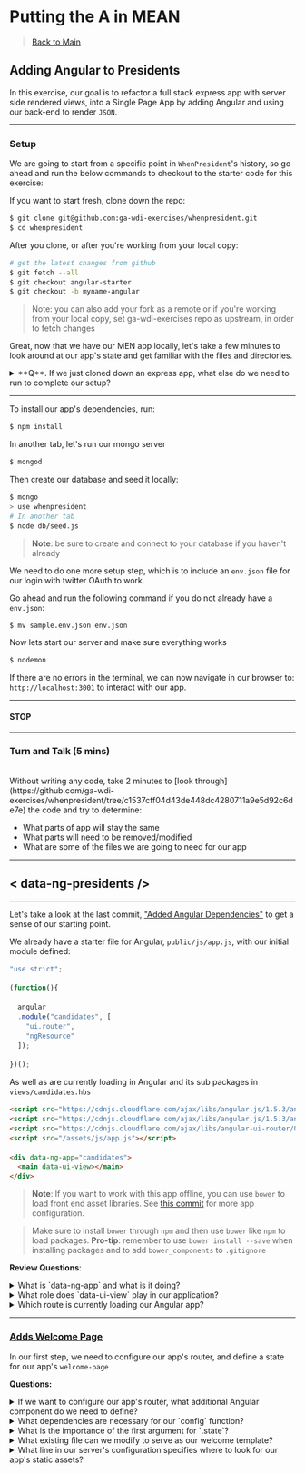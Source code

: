 # Putting the A in MEAN

> [Back to Main](readme.md)

## Adding Angular to Presidents

In this exercise, our goal is to refactor a full stack express app with server side rendered views, into a Single Page App by adding Angular and using our back-end to render `JSON`.

---

### Setup

We are going to start from a specific point in `WhenPresident`'s history, so go ahead and run the below commands to checkout to the starter code for this exercise:

If you want to start fresh, clone down the repo:
```bash
$ git clone git@github.com:ga-wdi-exercises/whenpresident.git
$ cd whenpresident
```
After you clone, or after you're working from your local copy:

```bash
# get the latest changes from github
$ git fetch --all
$ git checkout angular-starter
$ git checkout -b myname-angular
```
> Note: you can also add your fork as a remote or if you're working from your local copy, set ga-wdi-exercises repo as upstream, in order to fetch changes

Great, now that we have our MEN app locally, let's take a few minutes to look around at our app's state and get familiar with the files and directories.

<details>
<summary>
**Q**. If we just cloned down an express app, what else do we need to run to complete our setup?
</summary>
<br>
```
We need to install our dependencies, and configure our database locally
 ```
</details>

---

To install our app's dependencies, run:

```bash
$ npm install
```

In another tab, let's run our mongo server
```bash
$ mongod
```

Then create our database and seed it locally:

```bash
$ mongo
> use whenpresident
# In another tab
$ node db/seed.js
```

> **Note**: be sure to create and connect to your database if you haven't already

We need to do one more setup step, which is to include an `env.json` file for our login with twitter OAuth to work.

Go ahead and run the following command if you do not already have a `env.json`:

```bash
$ mv sample.env.json env.json
```

Now lets start our server and make sure everything works

```bash
$ nodemon
```

If there are no errors in the terminal, we can now navigate in our browser to: `http://localhost:3001` to interact with our app.

---

#### STOP

---

<!-- NHO: TODO: evaluate the turn in talk or dive into walkthrough of starter  -->
### Turn and Talk (5 mins)
<br>
Without writing any code, take 2 minutes to [look through](https://github.com/ga-wdi-exercises/whenpresident/tree/c1537cff04d43de448dc4280711a9e5d92c6de7e) the code and try to determine:

- What parts of app will stay the same
- What parts will need to be removed/modified
- What are some of the files we are going to need for our app

---

## **< data-ng-presidents />**

---

Let's take a look at the last commit, ["Added Angular Dependencies"](https://github.com/ga-wdi-exercises/whenpresident/commit/c1537cff04d43de448dc4280711a9e5d92c6de7e) to get a sense of our starting point.

We already have a starter file for Angular, `public/js/app.js`, with our initial module defined:

```js
"use strict";

(function(){

  angular
  .module("candidates", [
    "ui.router",
    "ngResource"
  ]);

})();
```

As well as are currently loading in Angular and its sub packages in `views/candidates.hbs`

```html
<script src="https://cdnjs.cloudflare.com/ajax/libs/angular.js/1.5.3/angular.min.js"></script>
<script src="https://cdnjs.cloudflare.com/ajax/libs/angular.js/1.5.3/angular-resource.min.js"></script>
<script src="https://cdnjs.cloudflare.com/ajax/libs/angular-ui-router/0.2.18/angular-ui-router.min.js"></script>
<script src="/assets/js/app.js"></script>

<div data-ng-app="candidates">
  <main data-ui-view></main>
</div>
```

> **Note**: If you want to work with this app offline, you can use `bower` to load front end asset libraries. See [this commit](https://github.com/ga-wdi-exercises/whenpresident/commit/656343c9db904aca407d9e7aa5caf7945277ea53) for more app configuration.

> Make sure to install `bower` through `npm` and then use `bower` like `npm` to load packages. **Pro-tip**: remember to use `bower install --save` when installing packages and to add `bower_components` to `.gitignore`

**Review Questions**:

<!-- Q: ng-app  -->
<details>
<summary>
 What is `data-ng-app` and what is it doing?</summary>
<br>
```
data-ng-app is a directive that initializes our angular-app
 ```
<br>
<br>
</details>

<!-- Q: ui-view  -->
<details>
<summary>
 What role does `data-ui-view` play in our application?
</summary>
<br>
```
data-ui-view is the placeholder for where all of our angular rendered html templates will go
 ```
 <br>
 <br>
</details>

<!-- Q: root route  -->
<details>
<summary>
 Which route is currently loading our Angular app?
</summary>
<br>
```
Our root route, "/"
 ```
<br>
<br>
</details>

---

### [Adds Welcome Page](https://github.com/ga-wdi-exercises/whenpresident/commit/d56558786fecd844747fcba1f19f501f71ce73d5)

In our first step, we need to configure our app's router, and define a state for our app's `welcome-page`

**Questions:**
<!-- Q: What other component do we need to define   -->
<details>
<summary>
 If we want to configure our app's router, what additional Angular component do we need to define?
</summary>
<br>
```
.config
```
<br>
<br>
</details>

<!-- Q: What dependencies are necessary for our config function   -->
<details>
<summary>
 What dependencies are necessary for our `config` function?
</summary>
<br>
```
$stateProvider and a Router function
```
<br>
<br>
</details>

<!-- Q: What is the importance of the first argument for .state? -->
<details>
<summary>
 What is the importance of the first argument for `.state`?
</summary>
<br>
```
The first argument is the name for our state, in this case "welcome"
```
<br>
<br>
</details>

<!-- Q: View template  -->
<details>
<summary>
 What existing file can we modify to serve as our welcome template?
</summary>
<br>
```
views/app-welcome.hbs --> public/html/candidates-welcome.html
```
<br>
<br>
</details>

<!-- Q: Public Assets  -->
<details>
<summary>
 What line in our server's configuration specifies where to look for our app's static assets?
</summary>
<br>
```
app.use("/assets", express.static("public"));

```
<br>
<br>
</details>

<br>
![Welcome-Page-Diff](./images/added-welcome-page.png)

---

### (You-Do) [Adds Index Route](https://github.com/ga-wdi-exercises/whenpresident/commit/bfc9247278d8007cf8f1704dc93a3517eaa6d8f0)

**Steps**:
- Define a new state for "index"
- Modify an existing file to be the template rendered at that state
- Add a link to your "index" state in your welcome page

<!-- Index Route Commit Diff  -->
<details>
<summary>
**Hint**: If you are having a tough time getting started, take a peek at the commit diff
</summary>
<br>
![Adds Index Route Commit Diff](./images/adds-index-route1.png)
<br>
<br>
</details>

<br>
**Bonus**:
- Create and define a controller for your index state
- Try populating your view with some hard coded data, don't worry about connecting to our DB just yet

---

## Break (10 mins)

---

### [Makes API Routes for Candidates](https://github.com/ga-wdi-exercises/whenpresident/commit/677b59be5287a70354fd4872e13fd069ed973fe8)

Alright, let's review a little bit about what we want to accomplish when building out the Angular side of our application.  

So far, we still are using express to serve at least one server-side rendered view, that loads and initializes our Angular app. From there, Angular takes over the view templating and routing throughout our SPA. Also, eventually we want our front-end to be able to sync with our back-end in order to persist data throughout our app.

> How can we do this?

<!-- BE comparison to Rails  -->
<details>
<summary>
**Q**: How did we do this in Rails?
</summary>
<br>
```
By building out our own API, then making ajax requests from the front-end to our API endpoints in order to keep the data in sync.
```
<br>
<br>
</details>

<br>
We need to do exactly this kind of thing with our MEAN app: we need to setup our back-end to have routes that serve JSON.

**Questions**:

<!-- Q: api namespace  -->
<details>
<summary>
Why might it be a good idea to namespace our back-end routes under `api`?
</summary>
<br>
```
To avoid confusion between routes meant to serve html, and routes whose purpose it is to render our app's data as JSON
```
<br>
<br>
</details>

<!-- Q: Delete response  -->
<details>
<summary>
What is the significance of the response for our `delete` request?
</summary>
<br>
```
To provide a clue to the client that the request went through, and the delete was processed
```
<br>
<br>
</details>

<!-- Q: Update response  -->
<details>
<summary>
What is returned from our `put` request?
</summary>
<br>
```
A JSON object with our updated candidate's info!
```
<br>
<br>
</details>

<br>
In `index.js`: Candidates `Index` and `Show` Routes:
![Index-and-Show-Api-Routes](./images/make-api-routes1.png)

> **Note**: no need to worry about the route for "/logout" (lines 64-69 above)

In `index.js`: Candidates `Delete` and `Update` Routes:
![Delete-and-Update-Api-Routes](./images/make-api-routes2.png)

---

### (You-Do) [Adds Candidate Factory and Connect Index Controller to DB](https://github.com/ga-wdi-exercises/whenpresident/commit/9f36a80f55e8fe613d39bbda85849e975f32d5a9)

Great now that we have our back-end all setup to support requests from the front-end that will return JSON, let's add our Angular component that will allow us to fetch all that data.

<!-- Q: Angular Factory  -->
<details>
<summary>
**Q**. What Angular component do we need to setup in order to get data from our API?
</summary>
<br>
<center>
```
A factory for candidates
```
</center>

</details>

<br>
Go ahead and follow the outlined steps to add our app's Index functionality for candidates:

**Steps**:

- Create and define a new "Candidate" factory
- Pass your factory as an argument to the index controller and use it to fetch all candidates
- Replace any references to hard-coded data with data from your DB, and display relevant information about each Candidate in the view

<!-- Candidate Factory and Index Controller Commit Diff  -->
<details>
<summary>
**Hint**: If you are having a tough time getting started, take a peek at the commit diff
</summary>
<br>
<!-- Factory and Controller -->
`public/js/app.js`
![Adds-Candidate-Factory-and-Index-Controller](./images/candidates-factory-and-index-controller1.png)
<!-- Candidates Index View -->
`public/html/candidates-index.html`
![Adds-Candidate-Factory-and-Index-Controller](./images/make-candidates-factory-and-index-controller2.png)
<br>
<br>
</details>

---

### [Adds HTML5 Mode](https://github.com/ga-wdi-exercises/whenpresident/commit/915bcc840a4b8e8956ade78c6833f130cb460c78)

Next up, we need to configure our app to be a true HTML5 SPA. Part of this process involves cleaning up our url and getting rid of those pesky `#` signs.

**Questions**:

<!-- Q. Root Route  -->
<details>
<summary>
 What does changing the root route definition to `("/*")` do and why is it important for our app?
</summary>
<br>
```
We add the wildcard to our route, the `*`, so that all combinations of routes hit via the url manually will trigger our Angular SPA and allow us to use Angular's `html5Mode` to take over routing
```
<br>
<br>
</details>

<!-- Q. Base Href  -->
<details>
<summary>
 What is the purpose of adding `base href`?
</summary>
<br>
```
Adding the `base href` tag tells our app the base location from which links on a page should be made
```
<br>
<br>
</details>

<br>  
In `index.js`: change our app's root route
![Change Root Url ](./images/adds-html5-mode1.png)

In `public/js/app.js`: turn on HTML5 mode
![Change Root Url ](./images/adds-html5-mode2.png)

In `views/layout-main.hbs`: add our app's base ref
![Change Root Url ](./images/adds-html5-mode3.png)

> For further reading: checkout [this link](https://github.com/ga-wdi-lessons/angular-routing#locationprovider) to the `$locationProvider` section in the `uiRouter` class

---

### [Adds Redirect to Root Route](https://github.com/ga-wdi-exercises/whenpresident/commit/a8111764bbb0641bd2f26b33932f85256a731c63)

Continuing with the work with our app's routes, we need a way to redirect any request not defined in our app's states to a default state

**Questions**:

<!-- Q. $urlRouterProvider.otherwise -->
<details>
<summary>
 What is the importance of the argument to `$urlRouterProvider.otherwise`?
</summary>
<br>
```
The url to redirect to if any request does not match our app's defined states
```
<br>
<br>
</details>

<!-- Q. $urlRouterProvider.otherwise -->
<details>
<summary>
  If you had to guess, when is `$urlRouterProvider` activated?
</summary>
<br>
```
$urlRouterProvider is activated any time a state transition is made
```
<br>
<br>
</details>

<br>

![adds-redirect-to-root-route](./images/adds-redirect-to-root-route.png)

---

### (You-Do) [Adds Show Route](https://github.com/ga-wdi-exercises/whenpresident/commit/48cf115b7847c8d1601aeff2a23cc5cd0ad7fb5a)

Now that our app is behaving more like a SPA, let's add support for the Show Route by defining another state.

**Steps**:

- Create a new state definition for `show`
-  Delete `views/candidates-show.hbs` and create a template to be rendered when we are at our `show` state
- Define a new controller for `show`, make the appropriate query and display the correct data in the view

**Bonus**:

- In your server-side root route definition, query through all the documents for candidates to define a `isCurrentUser` property that should only be true for the signed in user
- Use the `isCurrentUser` field to hide / show appropriate content if the current user is the candidate
  - Create the UI component to add a position to a candidate

In `index.js`: We set the value for `isCurrentUser` for all candidates
![Adds Show Route 1](./images/adds-show-route1.png)
> **Note**: `.lean()` is a method that takes a mongoose object and returns a json object. `.exec()` is necessary to run whenever you use `.lean`

In `public/html/candidates-show.html`: We need to add a `show` view to display information about a candidate
![Adds Show Route 2](./images/adds-show-route2.png)

> **Note**: Don't worry about the logic in the view with`isCurrentUser`, or supporting the ability to add positions just yet

In `public/js/app.js`: We need to define a new state, controller, template, and support the query for show
![Adds Show Route 3](./images/adds-show-route3.png)

Finally, we can delete our `views/candidates-show.hbs` file since Angular will be handling our show view from here on out.
![Adds Show Route 4](./images/adds-show-route4.png)

---

### [Adds Candidate Update](https://github.com/ga-wdi-exercises/whenpresident/commit/c9961f23086850fcd45beb85cd375f7c714d8f35)

Moving onto the U in CRUD, let's build out our app's update functionality.

<!-- NHO: demo the importance of body parser via postman  -->

**Questions**:

<!-- Q: body-parser  -->
<details>
<summary>
 What role does `body-parser` play in our application?
</summary>
<br>
```
Body-Parser is necessary middleware that allows us to access the body of post requests from ajax requests and html form submissions. In our app, we use to parse the request's body as JSON.
 ```
 <br>
 <br>
</details>

<!-- Q: two-way data-binding  -->
<details>
<summary>
 What is two-way data-binding in Angular?
</summary>
<br>
```
Two-way data-binding in Angular apps is the automatic synchronization of data between the model and view components via viewmodels.
 ```
 <br>
 <br>
</details>

<!-- Q: alternate syntax for Update -->
<details>
<summary>
 What is an alternate syntax to make an `update` call in Angular ?
</summary>
<br>
We can call an instance method as well:
```
  vm.update = function (){
    vm.candidate.$update().then(function(candidate){
        vm.candiidate = candidate
      })
  }
 ```
 <br>
 <br>
</details>

<br>

![Adds Update Commit Diff](./images/adds-update.png)

<!-- Demo body parser via update with Postman  -->
---

### (You-Do) [Adds Candidate Delete](https://github.com/ga-wdi-exercises/whenpresident/commit/331e2649984ef7879796fb766b9322c0a700e8e9)

As we put some of the finishing touches on our app, let's add the functionality so a candidate can "concede".

**Steps**:

- Modify the "concede" button in `candiates-show.html` to run an `update` method on click
- Define an `update` method in your `candShowCtrl` in `app.js`
- Add `$window` as a dependency to your `candShowCtrl` and make sure to pass it into your function
- Replace `$window.location` with the root route to trigger a page reload

<!-- Delete Commit Diff -->
<details>
<summary>
 **Hint**: If you're having trouble getting started, take a peek at the commit diff
</summary>
<br>
![Adds Candidate Delete](./images/adds-candidate-delete.png)
 <br>
 <br>
</details>

<br>

Great, now we have completed full CRUD for `candidates` in our MEAN app.

**If we have time**, we have a few more steps to build out the rest of our app's desired features:

---

## **(Bonus)** CRD for Positions
<br>
**[Can Add a New Position](https://github.com/ga-wdi-exercises/whenpresident/commit/d3374a15b00e4a71ad7104c2b2f12178a01895d0)**

**[Can Delete Positions](https://github.com/ga-wdi-exercises/whenpresident/commit/c989c50eab587766456eae349acf3e71a6e6ed49)**

---

## **(Double Bonus)** Add User Endorsements
<br>
**[Adds Endorsement Schema](https://github.com/ga-wdi-exercises/whenpresident/commit/607b73e592d7b7523cd966950bc4def4d752a009)**

**[Adds Endorsements](https://github.com/ga-wdi-exercises/whenpresident/commit/69044912daca740e4379b818813ff84fc0807dee)**

**[Can Endorse a Candidate Only Once](https://github.com/ga-wdi-exercises/whenpresident/commit/6885aed6efa59aefe1820003d9be8ea34898c10d)**

---
> [Back to Main](readme.md)
